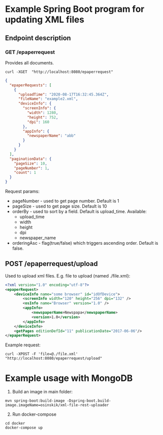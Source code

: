 # Example Spring Boot program for updating XML files

## Endpoint description
### GET /epaperrequest
Provides all documents. 
```shell script
curl -XGET  "http://localhost:8080/epaperrequest"
```
```json
{
  "epaperRequests": [
    {
      "uploadTime": "2020-08-17T16:32:45.364Z",
      "fileName": "example2.xml",
      "deviceInfo": {
        "screenInfo": {
          "width": 1280,
          "height": 752,
          "dpi": 160
        },
        "appInfo": {
          "newspaperName": "abb"
        }
      }
    }
  ],
  "paginationData": {
    "pageSize": 10,
    "pageNumber": 1,
    "count": 1
  }
}
```
Request params:
- pageNumber - used to get page number. Default is 1
- pageSize - used to get page size. Default is 10
- orderBy - used to sort by a field. Default is upload_time. Available: 
    - upload_time
    - width
    - height
    - dpi
    - newspaper_name
- orderingAsc - flag(true/false) which triggers ascending order. Default is false.

## POST /epaperrequest/upload
Used to upload xml files. E.g. file to upload (named ./file.xml):
```xml
<?xml version="1.0" encoding="utf-8"?>
<epaperRequest>
    <deviceInfo name="some browser" id="idOfDevice">
        <screenInfo width="120" height="256" dpi="132" />
        <osInfo name="Browser" version="1.0" />
        <appInfo>
            <newspaperName>Newspapa</newspaperName>
            <version>1.0</version>
        </appInfo>
    </deviceInfo>
    <getPages editionDefId="11" publicationDate="2017-06-06"/>
</epaperRequest>
```
Example request:
```shell script
curl -XPOST -F 'file=@./file.xml' "http://localhost:8080/epaperrequest/upload"
```

# Example usage with MongoDB
1. Build an image in main folder:
```shell script
mvn spring-boot:build-image -Dspring-boot.build-image.imageName=osinskik/xml-file-rest-uploader
```

2. Run docker-compose
```shell script
cd docker
docker-compose up
```
